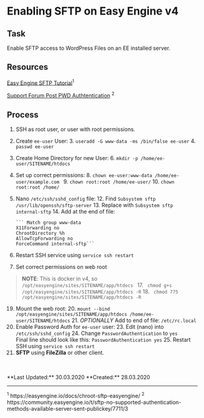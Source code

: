 # Enabling SFTP on Easy Engine v4

## Task
Enable SFTP access to WordPress Files on an EE installed server.

## Resources

[Easy Engine SFTP Tutorial](https://easyengine.io/docs/chroot-sftp-easyengine/)<sup>1</sup>

[Support Forum Post PWD Authtentication](https://community.easyengine.io/t/sftp-no-supported-authentication-methods-available-server-sent-publickey/7711/3) <sup>2</sup>

## Process

1. SSH as root user, or user with root permissions.
2. Create `ee-user` User:
	3. 	`useradd -G www-data -ms /bin/false ee-user`
	4. `passwd ee-user`
5. Create Home Directory for new User:
	6. `mkdir -p /home/ee-user/SITENAME/htdocs`
7. Set up correct permissions:
	8. `chown ee-user:www-data /home/ee-user/example.com `
	9. `chown root:root /home/ee-user/`
	10. `chown root:root /home/`
11. Nano `/etc/ssh/sshd_config` file:
	12. Find `Subsystem sftp /usr/lib/openssh/sftp-server`
	13. Replace with `Subsystem sftp internal-sftp`
	14. Add at the end of file: 

		``` Match group www-data 
		X11Forwarding no 
		ChrootDirectory %h 
		AllowTcpForwarding no 
		ForceCommand internal-sftp```  
		
15. Restart SSH service using `service ssh restart`
16. Set correct permissions on web root 
> **NOTE**: This is docker in v4, so `/opt/easyengine/sites/SITENAME/app/htdocs ` 
	17. ` chmod g+s /opt/easyengine/sites/SITENAME/app/htdocs -R`
	18. ` chmod 775 /opt/easyengine/sites/SITENAME/app/htdocs -R`
19. Mount the web root:
	20. `mount --bind /opt/easyengine/sites/SITENAME/app/htdocs /home/ee-user/SITENAME/htdocs`
	21. *OPTIONALLY* Add to end of file: `/etc/rc.local`
22. Enable Password Auth for `ee-user` user:
	23. Edit (nano) into `/etc/ssh/sshd_config`
	24. Change `PasswordAuthentication` to `yes`  
		Final line should look like this: `PasswordAuthentication yes`
	25. Restart SSH using `service ssh restart`
26. **SFTP** using **FileZilla** or other client.  
<br>
<br>
**Last Updated:** 30.03.2020  
**Created:** 28.03.2020

<br>
<hr>
<sup>1</sup> https://easyengine.io/docs/chroot-sftp-easyengine/  
<sup>2</sup> https://community.easyengine.io/t/sftp-no-supported-authentication-methods-available-server-sent-publickey/7711/3